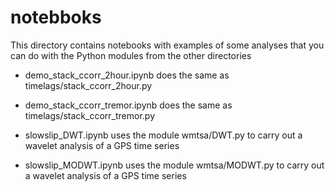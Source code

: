 # notebboks

This directory contains notebooks with examples of some analyses that you can do with the Python modules from the other directories

- demo_stack_ccorr_2hour.ipynb does the same as timelags/stack_ccorr_2hour.py

- demo_stack_ccorr_tremor.ipynb does the same as timelags/stack_ccorr_tremor.py

- slowslip_DWT.ipynb uses the module wmtsa/DWT.py to carry out a wavelet analysis of a GPS time series

- slowslip_MODWT.ipynb uses the module wmtsa/MODWT.py to carry out a wavelet analysis of a GPS time series


